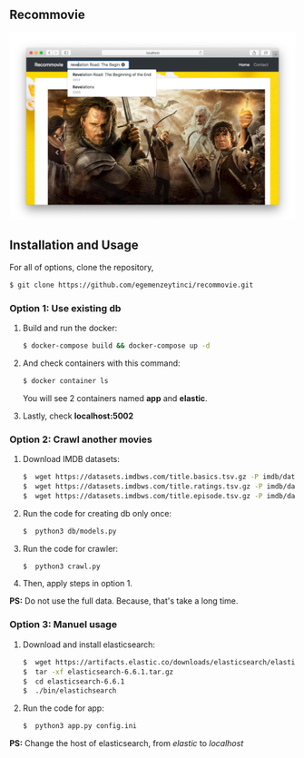 ## Recommovie

![homepage](/img/homepage2.png)


## Installation and Usage
For all of options, clone the repository,

```bash
$ git clone https://github.com/egemenzeytinci/recommovie.git
```

### Option 1: Use existing db
1.  Build and run the docker:

    ```bash
    $ docker-compose build && docker-compose up -d
    ```

2.  And check containers with this command:

    ```bash
    $ docker container ls
    ```

    You will see 2 containers named **app** and **elastic**.

3.  Lastly, check **localhost:5002**

### Option 2: Crawl another movies
1. Download IMDB datasets:
 
    ```bash
    $  wget https://datasets.imdbws.com/title.basics.tsv.gz -P imdb/data/
    $  wget https://datasets.imdbws.com/title.ratings.tsv.gz -P imdb/data/
    $  wget https://datasets.imdbws.com/title.episode.tsv.gz -P imdb/data/
    ```
    
2.  Run the code for creating db only once:

    ```bash
    $  python3 db/models.py
    ```
    
3.  Run the code for crawler:

    ```bash
    $  python3 crawl.py
    ```

4. Then, apply steps in option 1.

**PS:** Do not use the full data. Because, that's take a long time.

### Option 3: Manuel usage
1. Download and install elasticsearch:
 
    ```bash
    $  wget https://artifacts.elastic.co/downloads/elasticsearch/elasticsearch-6.6.1.tar.gz
    $  tar -xf elasticsearch-6.6.1.tar.gz
    $  cd elasticsearch-6.6.1
    $  ./bin/elastichsearch
    ```
    
2.  Run the code for app:

    ```bash
    $  python3 app.py config.ini
    ```

**PS:** Change the host of elasticsearch, from *elastic* to *localhost*





